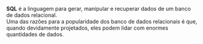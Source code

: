 **SQL** é a linguagem para gerar, manipular e recuperar dados de um banco de dados relacional.  
Uma das razões para a popularidade dos banco de dados relacionais é que, quando devidamente projetados, eles podem lidar com enormes quantidades de dados.
